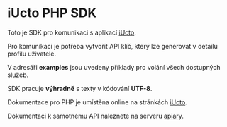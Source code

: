# iUcto PHP SDK
Toto je SDK pro komunikaci s aplikací [iUcto](http://www.iucto.cz/). 

Pro komunikaci je potřeba vytvořit API klíč, který lze generovat v detailu profilu uživatele.

V adresáři __examples__ jsou uvedeny příklady pro volání všech dostupných služeb.

SDK pracuje __výhradně__ s texty v kódování __UTF-8__.

Dokumentace pro PHP je umístěna online na stránkách [iUcto](http://www.iucto.cz/api).

Dokumentaci k samotnému API naleznete na serveru [apiary](http://docs.iucto.apiary.io/).
